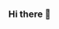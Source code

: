 ### Hi there 👋

<!--
**NLMpofu/NLMpofu** is a ✨ _special_ ✨ repository because its `README.md` (this file) appears on your GitHub profile.

Here are some ideas to get you started:

- 🔭 I’m currently working on ...learning the basics of coding!
- 🌱 I’m currently learning ...The various elements you can use in HTML and the correct order (lineages)
- 👯 I’m looking to collaborate on ...
- 🤔 I’m looking for help with ...
- 💬 Ask me about ...
- 📫 How to reach me: ...
- 😄 Pronouns: ...she/her
- ⚡ Fun fact: ...I love fan fiction, of the Harry Potter variety
-->
